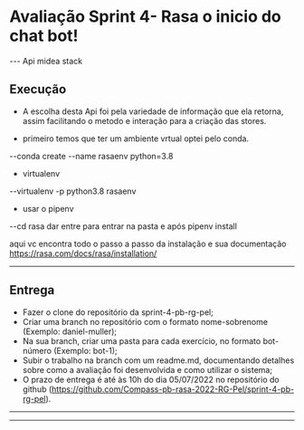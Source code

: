 # Avaliação Sprint 4- Rasa o inicio do chat bot!

--- Api midea stack

## Execução

- A escolha desta Api foi pela variedade de informação que ela retorna, assim facilitando o metodo e interação para a criação das stores.
* primeiro temos que ter um ambiente vrtual optei pelo conda.

--conda create --name rasaenv python=3.8

* virtualenv

--virtualenv -p python3.8 rasaenv

* usar o pipenv

--cd rasa dar entre para entrar na pasta e após pipenv install

aqui vc encontra todo o passo a passo da instalação e sua documentação https://rasa.com/docs/rasa/installation/

---

## Entrega

- Fazer o clone do repositório da sprint-4-pb-rg-pel;
- Criar uma branch no repositório com o formato nome-sobrenome (Exemplo: daniel-muller);
- Na sua branch, criar uma pasta para cada exercício, no formato bot-número (Exemplo: bot-1);
- Subir o trabalho na branch com um readme.md, documentando detalhes sobre como a avaliação foi desenvolvida e como utilizar o sistema;
- O prazo de entrega é até às 10h do dia 05/07/2022 no repositório do github (<https://github.com/Compass-pb-rasa-2022-RG-Pel/sprint-4-pb-rg-pel>).

---
---
